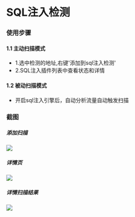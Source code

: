# SQL注入检测

### 使用步骤
#### 1.1 主动扫描模式
- 1.选中检测的地址,右键'添加到sql注入检测'
- 2.SQL注入插件列表中查看状态和详情


#### 1.2 被动扫描模式
- 开启sql注入引擎后，自动分析流量自动触发扫描

### 截图
##### 添加扫描
![](/passivescan/sqlinject/addsqlinject.jpg)


##### 详情页
![](/passivescan/sqlinject/sqlinjectview.jpg)


##### 详情扫描结果
![](/passivescan/sqlinject/sqlinjectdetail.jpg)

